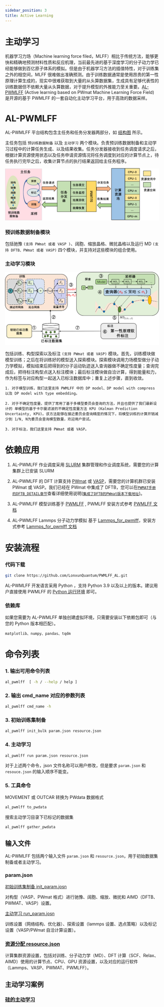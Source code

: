 ```yaml
---
sidebar_position: 3
title: Active Learning
---
```


# 主动学习

机器学习力场（Machine learning force filed，MLFF）相比于传统方法，能够更快和精确地预测材料性质和反应机理，当前最先进的基于深度学习的分子动力学已经能够做到百亿原子体系的模拟。但是由于机器学习方法的插值特性，对于训练集之外的相空间，MLFF 很难做出准确预测。由于训练数据通常是使用昂贵的第一性原理计算生成的，现实中很难获取到大量的从头算数据集，生成具有足够代表性的训练数据但不依赖大量从头算数据，对于提升模型的外推能力至关重要。[AL-PWMLFF](https://github.com/LonxunQuantum/PWMLFF_AL/tree/main) (Active learning based on PWmat Machine Learning Force Field) 是开源的基于 PWMLFF 的一套自动化主动学习平台，用于高效的数据采样。

# AL-PWMLFF

AL-PWMLFF 平台结构包含主任务和任务分发器两部分，如 [结构图](#Arch_design_slurm) 所示。

主任务包括 `预训练数据制备` 以及 `主动学习` 两个模块。负责预训练数据制备和主动学习过程中的计算任务生成、以及结果收集。任务分发器接收到任务调度请求之后，根据计算资源使用状态以及任务申请资源情况将任务调度到对应的计算节点上，待任务执行完毕之后，收集计算节点的执行结果返回给主任务程序。

![Arch_design_slurm](../models/dp/picture_wu/active_learning/Arch_design_slurm_zh.png)

### 预训练数据制备模块

包括驰豫 `(支持 PWmat 或者 VASP )`、阔胞、缩放晶格、微扰晶格以及运行 MD `(支持 DFTB、PWmat 或者 VASP)` 四个模块，并支持对这些模块的组合使用。

### 主动学习模块

![active_sampling](../models/dp/picture_wu/active_learning/active_arch_zh.png)

包括训练、构型探索以及标注 `(支持 PWmat 或者 VASP)` 模块。首先，训练模块做模型训练；之后在将训练好的模型送入探索模块。探索模块调用力场模型做分子动力学模拟，模拟结束后把得到的分子运动轨迹送入查询器做不确定性度量；查询完成后，把待标注构型点送入标注模块；最后标注模块做自洽计算，得到能量和力，作为标签与对应构型一起送入已标注数据库中；重复上述步骤，直到收敛。

    1. 对于模型训练，我们这里支持 PWMLFF 中的 DP model、DP model with compress 以及 DP model with type embedding。

    2. 对于不确定性度量，提供了常用了基于多模型委员会查询的方法，并且也提供了我们最新设计的 单模型的基于卡尔曼滤波的不确定性度量方法 KPU (Kalman Prediction Uncertainty, KPU)。该方法能够在接近委员会查询精度的情况下，将模型训练的计算开销减少到 1/N, N为委员会查询模型数量，欢迎用户尝试。

    3. 对于标注，我们这里支持 PWmat 或者 VASP。

# 依赖应用

1. AL-PWMLFF 作业调度采用 [SLURM](https://slurm.schedmd.com/documentation.html) 集群管理和作业调度系统，需要您的计算集群上已安装 SLURM

2. AL-PWMLFF 的 DFT 计算支持 [PWmat](https://www.pwmat.com/gpu-download) 或 [VASP](https://www.vasp.at/)，需要您的计算机群已安装 PWmat 或 VASP。我们已经在 PWmat 中集成了 DFTB，您可以在[`PWMAT手册的DFTB_DETAIL章节`](http://www.pwmat.com/pwmat-resource/Manual_cn.pdf)查看详细使用说明([`集成了DFTB的PWmat版本下载地址`](https://www.pwmat.com/modulefiles/pwmat-resource/mstation-download/cuda-11.6-mstation-beta.zip))。

3. AL-PWMLFF 模型训练基于 [PWMLFF](https://github.com/LonxunQuantum/PWMLFF) , PWMLFF 安装方式参考 [PWMLFF 文档](http://doc.lonxun.com/PWMLFF/Installation)

4. AL-PWMLFF Lammps 分子动力学模拟 基于 [Lammps_for_pwmlff](https://github.com/LonxunQuantum/Lammps_for_PWMLFF/tree/libtorch)，安装方式参考 [Lammps_for_pwmlff 文档](https://github.com/LonxunQuantum/Lammps_for_PWMLFF/blob/libtorch/README)

# 安装流程

### 代码下载

```bash
git clone https://github.com/LonxunQuantum/PWMLFF_AL.git
```

AL-PWMLFF 开发语言采用 Python ，支持 Python 3.9 以及以上的版本。建议用户直接使用 PWMLFF 的 [Python 运行环境](http://doc.lonxun.com/PWMLFF/Installation) 即可。

### 依赖库

如果您需要为 AL-PWMLFF 单独创建虚拟环境，只需要安装以下依赖包即可（与您的 Python 版本相匹配）。

    matplotlib、numpy、pandas、tqdm

# 命令列表

### 1. 输出可用命令列表

```bash
al_pwmlff  [ -h / --help / help ]
```

### 2. 输出 cmd_name 对应的参数列表

```bash
al_pwmlff cmd_name -h
```

### 3. 初始训练集制备

```bash
al_pwmlff init_bulk param.json resource.json
```

### 4. 主动学习

```bash
al_pwmlff run param.json resource.json
```

对于上述两个命令，json 文件名称可以用户修改，但是要求 `param.json` 和 `resouce.json` 的输入顺序不能变。

### 5. 工具命令

MOVEMENT 或 OUTCAR 转换为 PWdata 数据格式

```bash
al_pwmlff to_pwdata
```

搜索主动学习目录下已标记的数据集

```bash
al_pwmlff gather_pwdata
```

## 输入文件

AL-PWMLFF 包括两个输入文件 `param.json` 和 `resource.json`，用于初始数据集制备或者主动学习。

### param.json

[初始训练集制备 init_param.josn](./init_param_zh#参数列表)

对构型（VASP、PWmat 格式）进行驰豫、阔胞、缩放、微扰和 AIMD（DFTB、PWMAT、VASP）设置。

[主动学习 run_param.josn](./run_param_zh#参数列表)

训练设置（网络结构、优化器）、探索设置（lammps 设置、选点策略）以及标记设置（VASP/PWmat 自洽计算设置）。

### [资源分配 resource.json](./resource_zh#resourcejson)

计算集群资源设置，包括对训练、分子动力学（MD）、DFT 计算（SCF、Relax、AIMD）使用的计算节点、CPU、GPU 资源设置，以及对应的运行软件（Lammps、VASP、PWMAT、PWMLFF）。

## 主动学习案例

### [硅的主动学习](./example_si_init_zh)

